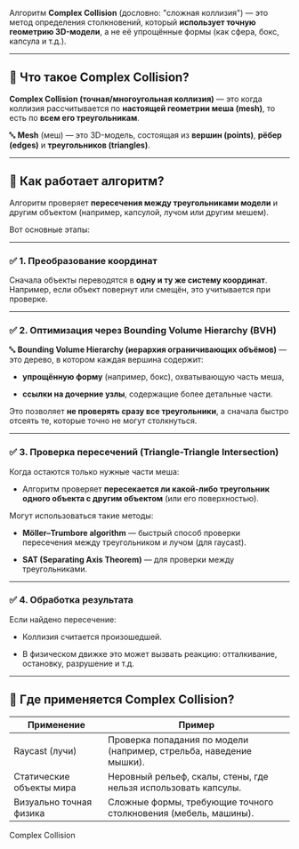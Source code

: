 Алгоритм **Complex Collision** (дословно: "сложная коллизия") — это метод определения столкновений, который **использует точную геометрию 3D-модели**, а не её упрощённые формы (как сфера, бокс, капсула и т.д.).

---

## 🧠 Что такое **Complex Collision**?

**Complex Collision (точная/многоугольная коллизия)** — это когда коллизия рассчитывается по **настоящей геометрии меша (mesh)**, то есть по **всем его треугольникам**.

🔤 **Mesh** (меш) — это 3D-модель, состоящая из **вершин (points)**, **рёбер (edges)** и **треугольников (triangles)**.

---

## 📌 Как работает алгоритм?

Алгоритм проверяет **пересечения между треугольниками модели** и другим объектом (например, капсулой, лучом или другим мешем).

Вот основные этапы:

---

### ✅ 1. **Преобразование координат**

Сначала объекты переводятся в **одну и ту же систему координат**. Например, если объект повернут или смещён, это учитывается при проверке.

---

### ✅ 2. **Оптимизация через Bounding Volume Hierarchy (BVH)**

🔤 **Bounding Volume Hierarchy (иерархия ограничивающих объёмов)** — это дерево, в котором каждая вершина содержит:

- **упрощённую форму** (например, бокс), охватывающую часть меша,
    
- **ссылки на дочерние узлы**, содержащие более детальные части.
    

Это позволяет **не проверять сразу все треугольники**, а сначала быстро отсеять те, которые точно не могут столкнуться.

---

### ✅ 3. **Проверка пересечений (Triangle-Triangle Intersection)**

Когда остаются только нужные части меша:

- Алгоритм проверяет **пересекается ли какой-либо треугольник одного объекта с другим объектом** (или его поверхностью).
    

Могут использоваться такие методы:

- **Möller–Trumbore algorithm** — быстрый способ проверки пересечения между треугольником и лучом (для raycast).
    
- **SAT (Separating Axis Theorem)** — для проверки между треугольниками.
    

---

### ✅ 4. **Обработка результата**

Если найдено пересечение:

- Коллизия считается произошедшей.
    
- В физическом движке это может вызвать реакцию: отталкивание, остановку, разрушение и т.д.
    

---

## 🔧 Где применяется Complex Collision?

|Применение|Пример|
|---|---|
|Raycast (лучи)|Проверка попадания по модели (например, стрельба, наведение мышки).|
|Статические объекты мира|Неровный рельеф, скалы, стены, где нельзя использовать капсулы.|
|Визуально точная физика|Сложные формы, требующие точного столкновения (мебель, машины).|

Complex Collision